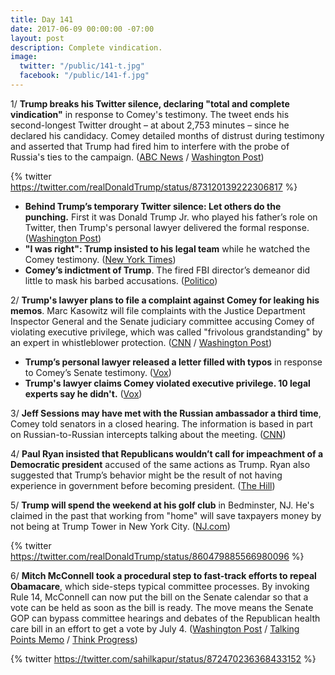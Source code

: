 ```yaml
---
title: Day 141
date: 2017-06-09 00:00:00 -07:00
layout: post
description: Complete vindication.
image:
  twitter: "/public/141-t.jpg"
  facebook: "/public/141-f.jpg"
---
```


1/ **Trump breaks his Twitter silence, declaring "total and complete vindication"** in response to Comey's testimony. The tweet ends his second-longest Twitter drought – at about 2,753 minutes – since he declared his candidacy. Comey detailed months of distrust during testimony and asserted that Trump had fired him to interfere with the probe of Russia's ties to the campaign. ([ABC News](http://abcnews.go.com/Politics/wireStory/distrust-trump-marks-comeys-testimony-firing-47932248) / [Washington Post](https://www.washingtonpost.com/news/politics/wp/2017/06/08/this-is-now-trumps-fifth-longest-twitter-drought-since-he-declared-his-candidacy/))

{% twitter https://twitter.com/realDonaldTrump/status/873120139222306817 %}

* **Behind Trump’s temporary Twitter silence: Let others do the punching.** First it was Donald Trump Jr. who played his father’s role on Twitter, then Trump's personal lawyer delivered the formal response. ([Washington Post](https://www.washingtonpost.com/politics/behind-trumps-silence-why-the-counterpuncher-let-others-do-the-punching/2017/06/08/87c5f67a-4c66-11e7-bc1b-fddbd8359dee_story.html))
* **"I was right": Trump insisted to his legal team** while he watched the Comey testimony. ([New York Times](https://www.nytimes.com/2017/06/08/us/politics/trump-speech-faith-freedom-coalition.html))
* **Comey’s indictment of Trump**. The fired FBI director’s demeanor did little to mask his barbed accusations. ([Politico](http://www.politico.com/story/2017/06/08/james-comey-russia-trump-hearing-indictment-239310))

2/ **Trump's lawyer plans to file a complaint against Comey for leaking his memos**. Marc Kasowitz will file complaints with the Justice Department Inspector General and the Senate judiciary committee accusing Comey of violating executive privilege, which was called  "frivolous grandstanding" by an expert in whistleblower protection. ([CNN](http://www.cnn.com/2017/06/09/politics/james-comey-leak-complaint/index.html) / [Washington Post](https://www.washingtonpost.com/news/politics/wp/2017/06/09/theres-no-indication-comey-violated-the-law-trump-may-be-about-to/))

* **Trump’s personal lawyer released a letter filled with typos** in response to Comey’s Senate testimony. ([Vox](https://www.vox.com/2017/6/8/15763816/kasowitz-letter-typos-predisent))
* **Trump's lawyer claims Comey violated executive privilege. 10 legal experts say he didn't.** ([Vox](https://www.vox.com/policy-and-politics/2017/6/9/15764954/comey-testimony-donald-trump-fbi-executive-privilege))

3/ **Jeff Sessions may have met with the Russian ambassador a third time**, Comey told senators in a closed hearing. The information is based in part on Russian-to-Russian intercepts talking about the meeting. ([CNN](http://www.cnn.com/2017/06/08/politics/jeff-sessions-kislyak-meeting/))

4/ **Paul Ryan insisted that Republicans wouldn’t call for impeachment of a Democratic president** accused of the same actions as Trump. Ryan also suggested that Trump’s behavior might be the result of not having experience in government before becoming president. ([The Hill](http://thehill.com/homenews/house/336957-ryan-republicans-wouldnt-be-trying-to-impeach-democratic-president-accused-of))

5/ **Trump will spend the weekend at his golf club** in Bedminster, NJ. He's claimed in the past that working from "home" will save taxpayers money by not being at Trump Tower in New York City. ([NJ.com](http://www.nj.com/politics/index.ssf/2017/06/trump_returning_to_nj_this_weekend.html))

{% twitter https://twitter.com/realDonaldTrump/status/860479885566980096 %}

6/ **Mitch McConnell took a procedural step to fast-track efforts to repeal Obamacare**, which side-steps typical committee processes. By invoking Rule 14, McConnell can now put the bill on the Senate calendar so that a vote can be held as soon as the bill is ready. The move means the Senate GOP can bypass committee hearings and debates of the Republican health care bill in an effort to get a vote by July 4. ([Washington Post](https://www.washingtonpost.com/news/powerpost/paloma/the-health-202/2017/06/08/the-health-202-amid-comey-drama-a-health-care-skirmish-is-unfolding/593818c8e9b69b2fb981dc80/) / [Talking Points Memo](http://talkingpointsmemo.com/livewire/mcconnell-fast-track-obamacare-repeal) / [Think Progress](https://thinkprogress.org/senate-republicans-are-launching-an-audacious-plan-to-pass-health-care-75d9135c1f19))

{% twitter https://twitter.com/sahilkapur/status/872470236368433152 %}